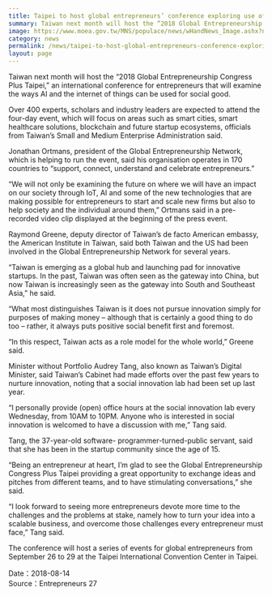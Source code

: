 ```yaml
---
title: Taipei to host global entrepreneurs’ conference exploring use of AI, IoT for social good
summary: Taiwan next month will host the “2018 Global Entrepreneurship Congress Plus Taipei” 
image: https://www.moea.gov.tw/MNS/populace/news/wHandNews_Image.ashx?news_id=80120&serial_no=1&thumb=1
category: news
permalink: /news/taipei-to-host-global-entrepreneurs-conference-exploring-use-of-ai-iot-for-social-good/
layout: page
---
```

Taiwan next month will host the “2018 Global Entrepreneurship Congress Plus Taipei,” an international conference for entrepreneurs that will examine the ways AI and the internet of things can be used for social good.

Over 400 experts, scholars and industry leaders are expected to attend the four-day event, which will focus on areas such as smart cities, smart healthcare solutions, blockchain and future startup ecosystems, officials from Taiwan’s Small and Medium Enterprise Administration said.

Jonathan Ortmans, president of the Global Entrepreneurship Network, which is helping to run the event, said his organisation operates in 170 countries to “support, connect, understand and celebrate entrepreneurs.”

“We will not only be examining the future on where we will have an impact on our society through IoT, AI and some of the new technologies that are making possible for entrepreneurs to start and scale new firms but also to help society and the individual around them,” Ortmans said in a pre-recorded video clip displayed at the beginning of the press event.

Raymond Greene, deputy director of Taiwan’s de facto American embassy, the American Institute in Taiwan, said both Taiwan and the US had been involved in the Global Entrepreneurship Network for several years.

“Taiwan is emerging as a global hub and launching pad for innovative startups. In the past, Taiwan was often seen as the gateway into China, but now Taiwan is increasingly seen as the gateway into South and Southeast Asia,” he said.

“What most distinguishes Taiwan is it does not pursue innovation simply for purposes of making money – although that is certainly a good thing to do too – rather, it always puts positive social benefit first and foremost.

“In this respect, Taiwan acts as a role model for the whole world,” Greene said.

Minister without Portfolio Audrey Tang, also known as Taiwan’s Digital Minister, said Taiwan’s Cabinet had made efforts over the past few years to nurture innovation, noting that a social innovation lab had been set up last year.

“I personally provide (open) office hours at the social innovation lab every Wednesday, from 10AM to 10PM. Anyone who is interested in social innovation is welcomed to have a discussion with me,” Tang said.

Tang, the 37-year-old software- programmer-turned-public servant, said that she has been in the startup community since the age of 15.

“Being an entrepreneur at heart, I’m glad to see the Global Entrepreneurship Congress Plus Taipei providing a great opportunity to exchange ideas and pitches from different teams, and to have stimulating conversations,” she said.

“I look forward to seeing more entrepreneurs devote more time to the challenges and the problems at stake, namely how to turn your idea into a scalable business, and overcome those challenges every entrepreneur must face,” Tang said.

The conference will host a series of events for global entrepreneurs from September 26 to 29 at the Taipei International Convention Center in Taipei.

Date：2018-08-14
<br/>
Source：Entrepreneurs 27
